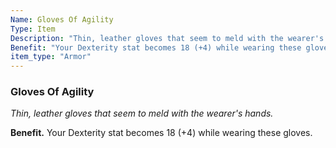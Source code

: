 ```yaml
---
Name: Gloves Of Agility
Type: Item
Description: "Thin, leather gloves that seem to meld with the wearer's hands."
Benefit: "Your Dexterity stat becomes 18 (+4) while wearing these gloves."
item_type: "Armor"
---
```


### Gloves Of Agility

_Thin, leather gloves that seem to meld with the wearer's hands._

**Benefit.** Your Dexterity stat becomes 18 (+4) while wearing these gloves.

